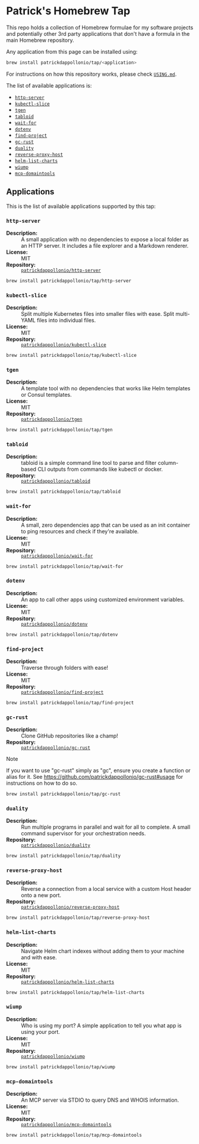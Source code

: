 # Patrick's Homebrew Tap

This repo holds a collection of Homebrew formulae for my software projects and potentially other 3rd party applications that don't have a formula in the main Homebrew repository.

Any application from this page can be installed using:

```bash
brew install patrickdappollonio/tap/<application>
```

For instructions on how this repository works, please check [`USING.md`](./USING.md).

The list of available applications is:
* [`http-server`](#http-server)
* [`kubectl-slice`](#kubectl-slice)
* [`tgen`](#tgen)
* [`tabloid`](#tabloid)
* [`wait-for`](#wait-for)
* [`dotenv`](#dotenv)
* [`find-project`](#find-project)
* [`gc-rust`](#gc-rust)
* [`duality`](#duality)
* [`reverse-proxy-host`](#reverse-proxy-host)
* [`helm-list-charts`](#helm-list-charts)
* [`wiump`](#wiump)
* [`mcp-domaintools`](#mcp-domaintools)

## Applications

This is the list of available applications supported by this tap:

### `http-server`

<dl>
  <dt><strong>Description:</strong></dt>
  <dd>A small application with no dependencies to expose a local folder as an HTTP server. It includes a file explorer and a Markdown renderer.</dd>
  <dt><strong>License:</strong></dt>
  <dd>MIT</dd>
  <dt><strong>Repository:</strong></dt>
  <dd><a href="https://github.com/patrickdappollonio/http-server"><code>patrickdappollonio/http-server</code></a></dd>
</dl>

```bash
brew install patrickdappollonio/tap/http-server
```

### `kubectl-slice`

<dl>
  <dt><strong>Description:</strong></dt>
  <dd>Split multiple Kubernetes files into smaller files with ease. Split multi-YAML files into individual files.</dd>
  <dt><strong>License:</strong></dt>
  <dd>MIT</dd>
  <dt><strong>Repository:</strong></dt>
  <dd><a href="https://github.com/patrickdappollonio/kubectl-slice"><code>patrickdappollonio/kubectl-slice</code></a></dd>
</dl>

```bash
brew install patrickdappollonio/tap/kubectl-slice
```

### `tgen`

<dl>
  <dt><strong>Description:</strong></dt>
  <dd>A template tool with no dependencies that works like Helm templates or Consul templates.</dd>
  <dt><strong>License:</strong></dt>
  <dd>MIT</dd>
  <dt><strong>Repository:</strong></dt>
  <dd><a href="https://github.com/patrickdappollonio/tgen"><code>patrickdappollonio/tgen</code></a></dd>
</dl>

```bash
brew install patrickdappollonio/tap/tgen
```

### `tabloid`

<dl>
  <dt><strong>Description:</strong></dt>
  <dd>tabloid is a simple command line tool to parse and filter column-based CLI outputs from commands like kubectl or docker.</dd>
  <dt><strong>Repository:</strong></dt>
  <dd><a href="https://github.com/patrickdappollonio/tabloid"><code>patrickdappollonio/tabloid</code></a></dd>
</dl>

```bash
brew install patrickdappollonio/tap/tabloid
```

### `wait-for`

<dl>
  <dt><strong>Description:</strong></dt>
  <dd>A small, zero dependencies app that can be used as an init container to ping resources and check if they're available.</dd>
  <dt><strong>License:</strong></dt>
  <dd>MIT</dd>
  <dt><strong>Repository:</strong></dt>
  <dd><a href="https://github.com/patrickdappollonio/wait-for"><code>patrickdappollonio/wait-for</code></a></dd>
</dl>

```bash
brew install patrickdappollonio/tap/wait-for
```

### `dotenv`

<dl>
  <dt><strong>Description:</strong></dt>
  <dd>An app to call other apps using customized environment variables.</dd>
  <dt><strong>License:</strong></dt>
  <dd>MIT</dd>
  <dt><strong>Repository:</strong></dt>
  <dd><a href="https://github.com/patrickdappollonio/dotenv"><code>patrickdappollonio/dotenv</code></a></dd>
</dl>

```bash
brew install patrickdappollonio/tap/dotenv
```

### `find-project`

<dl>
  <dt><strong>Description:</strong></dt>
  <dd>Traverse through folders with ease!</dd>
  <dt><strong>License:</strong></dt>
  <dd>MIT</dd>
  <dt><strong>Repository:</strong></dt>
  <dd><a href="https://github.com/patrickdappollonio/find-project"><code>patrickdappollonio/find-project</code></a></dd>
</dl>

```bash
brew install patrickdappollonio/tap/find-project
```

### `gc-rust`

<dl>
  <dt><strong>Description:</strong></dt>
  <dd>Clone GitHub repositories like a champ!</dd>
  <dt><strong>Repository:</strong></dt>
  <dd><a href="https://github.com/patrickdappollonio/gc-rust"><code>patrickdappollonio/gc-rust</code></a></dd>
</dl>

> [!NOTE]
> If you want to use "gc-rust" simply as "gc", ensure you create a function or alias for it.
See https://github.com/patrickdappollonio/gc-rust#usage for instructions on how to do so.


```bash
brew install patrickdappollonio/tap/gc-rust
```

### `duality`

<dl>
  <dt><strong>Description:</strong></dt>
  <dd>Run multiple programs in parallel and wait for all to complete. A small command supervisor for your orchestration needs.</dd>
  <dt><strong>Repository:</strong></dt>
  <dd><a href="https://github.com/patrickdappollonio/duality"><code>patrickdappollonio/duality</code></a></dd>
</dl>

```bash
brew install patrickdappollonio/tap/duality
```

### `reverse-proxy-host`

<dl>
  <dt><strong>Description:</strong></dt>
  <dd>Reverse a connection from a local service with a custom Host header onto a new port.</dd>
  <dt><strong>Repository:</strong></dt>
  <dd><a href="https://github.com/patrickdappollonio/reverse-proxy-host"><code>patrickdappollonio/reverse-proxy-host</code></a></dd>
</dl>

```bash
brew install patrickdappollonio/tap/reverse-proxy-host
```

### `helm-list-charts`

<dl>
  <dt><strong>Description:</strong></dt>
  <dd>Navigate Helm chart indexes without adding them to your machine and with ease.</dd>
  <dt><strong>License:</strong></dt>
  <dd>MIT</dd>
  <dt><strong>Repository:</strong></dt>
  <dd><a href="https://github.com/patrickdappollonio/helm-list-charts"><code>patrickdappollonio/helm-list-charts</code></a></dd>
</dl>

```bash
brew install patrickdappollonio/tap/helm-list-charts
```

### `wiump`

<dl>
  <dt><strong>Description:</strong></dt>
  <dd>Who is using my port? A simple application to tell you what app is using your port.</dd>
  <dt><strong>License:</strong></dt>
  <dd>MIT</dd>
  <dt><strong>Repository:</strong></dt>
  <dd><a href="https://github.com/patrickdappollonio/wiump"><code>patrickdappollonio/wiump</code></a></dd>
</dl>

```bash
brew install patrickdappollonio/tap/wiump
```

### `mcp-domaintools`

<dl>
  <dt><strong>Description:</strong></dt>
  <dd>An MCP server via STDIO to query DNS and WHOIS information.</dd>
  <dt><strong>License:</strong></dt>
  <dd>MIT</dd>
  <dt><strong>Repository:</strong></dt>
  <dd><a href="https://github.com/patrickdappollonio/mcp-domaintools"><code>patrickdappollonio/mcp-domaintools</code></a></dd>
</dl>

```bash
brew install patrickdappollonio/tap/mcp-domaintools
```
